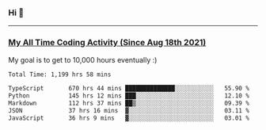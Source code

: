 ### Hi 🙂

---

### <a href="https://wakatime.com/@Eroxl">My All Time Coding Activity (Since Aug 18th 2021)</a>
My goal is to get to 10,000 hours eventually :)
<!--START_SECTION:waka-->

```txt
Total Time: 1,199 hrs 58 mins

TypeScript       670 hrs 44 mins ██████████████░░░░░░░░░░░   55.90 %
Python           145 hrs 12 mins ███░░░░░░░░░░░░░░░░░░░░░░   12.10 %
Markdown         112 hrs 37 mins ██▒░░░░░░░░░░░░░░░░░░░░░░   09.39 %
JSON             37 hrs 16 mins  ▓░░░░░░░░░░░░░░░░░░░░░░░░   03.11 %
JavaScript       36 hrs 9 mins   ▓░░░░░░░░░░░░░░░░░░░░░░░░   03.01 %
```

<!--END_SECTION:waka-->
